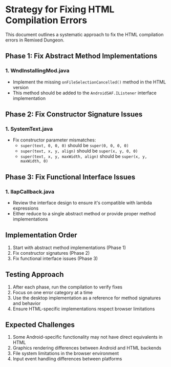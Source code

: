 # Strategy for Fixing HTML Compilation Errors

This document outlines a systematic approach to fix the HTML compilation errors in Remixed Dungeon.

## Phase 1: Fix Abstract Method Implementations

### 1. WndInstallingMod.java
- Implement the missing `onFileSelectionCancelled()` method in the HTML version
- This method should be added to the `AndroidSAF.IListener` interface implementation

## Phase 2: Fix Constructor Signature Issues

### 1. SystemText.java
- Fix constructor parameter mismatches:
  - `super(text, 0, 0, 0)` should be `super(0, 0, 0, 0)` 
  - `super(text, x, y, align)` should be `super(x, y, 0, 0)` 
  - `super(text, x, y, maxWidth, align)` should be `super(x, y, maxWidth, 0)`

## Phase 3: Fix Functional Interface Issues

### 1. IIapCallback.java
- Review the interface design to ensure it's compatible with lambda expressions
- Either reduce to a single abstract method or provide proper method implementations

## Implementation Order

1. Start with abstract method implementations (Phase 1)
2. Fix constructor signatures (Phase 2)
3. Fix functional interface issues (Phase 3)

## Testing Approach

1. After each phase, run the compilation to verify fixes
2. Focus on one error category at a time
3. Use the desktop implementation as a reference for method signatures and behavior
4. Ensure HTML-specific implementations respect browser limitations

## Expected Challenges

1. Some Android-specific functionality may not have direct equivalents in HTML
2. Graphics rendering differences between Android and HTML backends
3. File system limitations in the browser environment
4. Input event handling differences between platforms